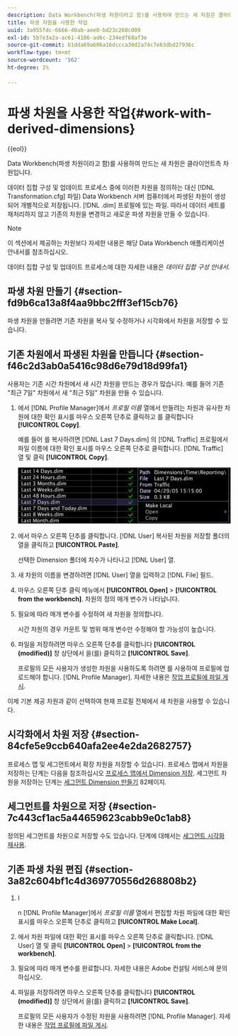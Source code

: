 ```yaml
---
description: Data Workbench(파생 차원이라고 함)를 사용하여 만드는 새 차원은 클라이언트측 차원입니다.
title: 파생 차원을 사용한 작업
uuid: 3a955fdc-6666-40ab-aee0-bd23c260c009
exl-id: 5b7e3a2a-ac61-4186-ad6c-234edf68af3e
source-git-commit: b1dda69a606a16dccca30d2a74c7e63dbd27936c
workflow-type: tm+mt
source-wordcount: '562'
ht-degree: 1%

---
```


# 파생 차원을 사용한 작업{#work-with-derived-dimensions}

{{eol}}

Data Workbench(파생 차원이라고 함)를 사용하여 만드는 새 차원은 클라이언트측 차원입니다.

데이터 집합 구성 및 업데이트 프로세스 중에 이러한 차원을 정의하는 대신 [!DNL Transformation.cfg] 파일) Data Workbench 서버 컴퓨터에서 파생된 차원이 생성되어 개별적으로 저장됩니다. [!DNL .dim] 프로필에 있는 파일. 따라서 데이터 세트를 재처리하지 않고 기존의 차원을 변경하고 새로운 파생 차원을 만들 수 있습니다.

>[!NOTE]
>
>이 섹션에서 제공하는 차원보다 자세한 내용은 해당 Data Workbench 애플리케이션 안내서를 참조하십시오.

데이터 집합 구성 및 업데이트 프로세스에 대한 자세한 내용은 *데이터 집합 구성 안내서*.

## 파생 차원 만들기 {#section-fd9b6ca13a8f4aa9bbc2fff3ef15cb76}

파생 차원을 만들려면 기존 차원을 복사 및 수정하거나 시각화에서 차원을 저장할 수 있습니다.

## 기존 차원에서 파생된 차원을 만듭니다 {#section-f46c2d3ab0a5416c98d6e79d18d99fa1}

사용자는 기존 시간 차원에서 새 시간 차원을 만드는 경우가 많습니다. 예를 들어 기존 &quot;최근 7일&quot; 차원에서 새 &quot;최근 5일&quot; 차원을 만들 수 있습니다.

1. 에서 [!DNL Profile Manager]에서 *프로필 이름* 열에서 만들려는 차원과 유사한 차원에 대한 확인 표시를 마우스 오른쪽 단추로 클릭하고 를 클릭합니다 **[!UICONTROL Copy]**.

   예를 들어 를 복사하려면 [!DNL Last 7 Days.dim] 의 [!DNL Traffic] 프로필에서 파일 이름에 대한 확인 표시를 마우스 오른쪽 단추로 클릭합니다. [!DNL Traffic] 열 및 클릭 **[!UICONTROL Copy]**.

   ![](assets/vis_ProfMgr_CopyDimension.png)

1. 에서 마우스 오른쪽 단추를 클릭합니다. [!DNL User] 복사된 차원을 저장할 폴더의 열을 클릭하고 **[!UICONTROL Paste]**.

   선택한 Dimension 폴더에 치수가 나타나고 [!DNL User] 열.

1. 새 차원의 이름을 변경하려면 [!DNL User] 열을 입력하고 [!DNL File] 필드.
1. 마우스 오른쪽 단추 클릭 메뉴에서 **[!UICONTROL Open]** > **[!UICONTROL from the workbench]**. 차원의 정의 매개 변수가 나타납니다.
1. 필요에 따라 매개 변수를 수정하여 새 차원을 정의합니다.

   시간 차원의 경우 카운트 및 범위 매개 변수만 수정해야 할 가능성이 높습니다.

1. 파일을 저장하려면 마우스 오른쪽 단추를 클릭합니다 **[!UICONTROL (modified)]** 창 상단에서 을(를) 클릭하고 **[!UICONTROL Save]**.

   프로필의 모든 사용자가 생성한 차원을 사용하도록 하려면 를 사용하여 프로필에 업로드해야 합니다. [!DNL Profile Manager]. 자세한 내용은 [작업 프로필에 파일 게시](../../../../home/c-get-started/c-admin-intrf/c-prof-mgr/t-pub-files-wkg-prof.md#task-a0106e010c834d16bd60eef4721b6af9).

이제 기본 제공 차원과 같이 선택하여 현재 프로필 전체에서 새 차원을 사용할 수 있습니다.

## 시각화에서 차원 저장 {#section-84cfe5e9ccb640afa2ee4e2da2682757}

프로세스 맵 및 세그먼트에서 확장 차원을 저장할 수 있습니다. 프로세스 맵에서 차원을 저장하는 단계는 다음을 참조하십시오 [프로세스 맵에서 Dimension 저장](../../../../home/c-get-started/c-analysis-vis/c-proc-maps/t-dim-proc-maps.md#task-44d9e555d4a944e6aa81993eef703051). 세그먼트 차원을 저장하는 단계는 [세그먼트 Dimension 만들기](../../../../home/c-get-started/c-analysis-vis/c-seg/c-create-seg-dim.md#concept-70b363edcad14185ba8051646ad3d44e) 82페이지.

## 세그먼트를 차원으로 저장 {#section-7c443cf1ac5a44659623cabb9e0c1ab8}

정의된 세그먼트를 차원으로 저장할 수도 있습니다. 단계에 대해서는 [세그먼트 시각화 재사용](../../../../home/c-get-started/c-analysis-vis/c-seg/c-reuse-seg-vis.md#concept-a8a607bd415d404a83c32a26b804cbdc).

## 기존 파생 차원 편집 {#section-3a82c604bf1c4d369770556d268808b2}

1. I

   n [!DNL Profile Manager]에서 *프로필 이름* 열에서 편집할 차원 파일에 대한 확인 표시를 마우스 오른쪽 단추로 클릭하고 **[!UICONTROL Make Local]**.
1. 에서 차원 파일에 대한 확인 표시를 마우스 오른쪽 단추로 클릭합니다. [!DNL User] 열 및 클릭 **[!UICONTROL Open]** > **[!UICONTROL from the workbench]**.
1. 필요에 따라 매개 변수를 완료합니다. 자세한 내용은 Adobe 컨설팅 서비스에 문의하십시오.
1. 파일을 저장하려면 마우스 오른쪽 단추를 클릭합니다 **[!UICONTROL (modified)]** 창 상단에서 을(를) 클릭하고 **[!UICONTROL Save]**.

   프로필의 모든 사용자가 수정된 차원을 사용하려면 [!DNL Profile Manager]. 자세한 내용은 [작업 프로필에 파일 게시](../../../../home/c-get-started/c-admin-intrf/c-prof-mgr/t-pub-files-wkg-prof.md#task-a0106e010c834d16bd60eef4721b6af9).
